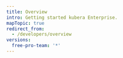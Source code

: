 ```yaml
---
title: Overview
intro: Getting started kubera Enterprise.
mapTopic: true
redirect_from:
  - /developers/overview
versions:
  free-pro-team: '*'
---
```

